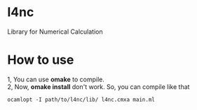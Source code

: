 # l4nc
Library for Numerical Calculation

# How to use
1, You can use **omake** to compile.  
2, Now, **omake install** don't work. So, you can compile like that  
```
ocamlopt -I path/to/l4nc/lib/ l4nc.cmxa main.ml
```
